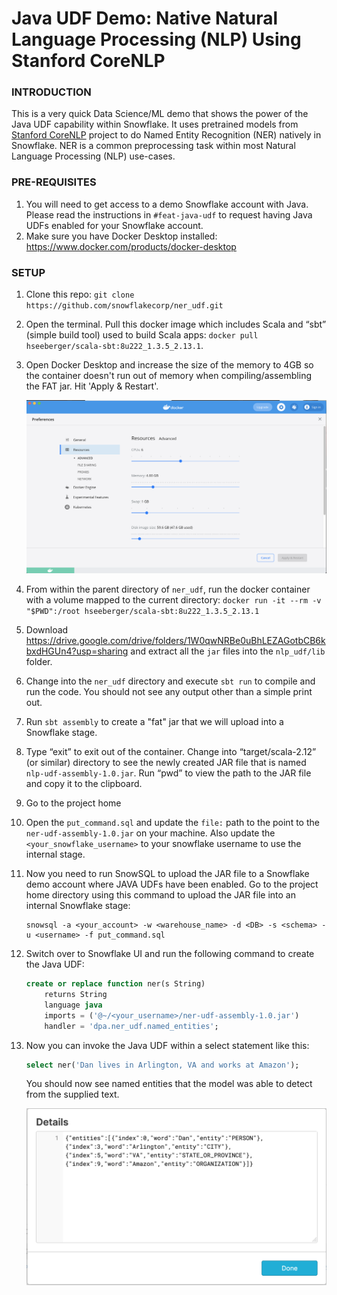 # Java UDF Demo: Native Natural Language Processing (NLP) Using Stanford CoreNLP

### INTRODUCTION

This is a very quick Data Science/ML demo that shows the power of the Java UDF capability within Snowflake. It uses pretrained models from [Stanford CoreNLP](https://stanfordnlp.github.io/CoreNLP/) project to do Named Entity Recognition (NER) natively in Snowflake. NER is a common preprocessing task within most Natural Language Processing (NLP) use-cases.

### PRE-REQUISITES

1. You will need to get access to a demo Snowflake account with Java. Please read the instructions in `#feat-java-udf` to request having Java UDFs enabled for your Snowflake account.
2. Make sure you have Docker Desktop installed: https://www.docker.com/products/docker-desktop

### SETUP

1. Clone this repo: `git clone https://github.com/snowflakecorp/ner_udf.git`

2. Open the terminal. Pull this docker image which includes Scala and “sbt” (simple build tool) used to build Scala apps: `docker pull hseeberger/scala-sbt:8u222_1.3.5_2.13.1`.

3. Open Docker Desktop and increase the size of the memory to 4GB so the container doesn't run out of memory when compiling/assembling the FAT jar. Hit 'Apply & Restart'.

    ![Docker settings](/images/docker_settings.png)

4. From within the parent directory of `ner_udf`, run the docker container with a volume mapped to the current directory: `docker run -it --rm -v "$PWD":/root hseeberger/scala-sbt:8u222_1.3.5_2.13.1`

5. Download https://drive.google.com/drive/folders/1W0qwNRBe0uBhLEZAGotbCB6kbxdHGUn4?usp=sharing and extract all the `jar` files into the `nlp_udf/lib` folder. 

6. Change into the `ner_udf` directory and execute `sbt run` to compile and run the code. You should not see any output other than a simple print out.

7. Run `sbt assembly` to create a "fat" jar that we will upload into a Snowflake stage.

8. Type “exit” to exit out of the container. Change into “target/scala-2.12” (or similar) directory to see the newly created JAR file that is named `nlp-udf-assembly-1.0.jar`. Run “pwd” to view the path to the JAR file and copy it to the clipboard.

9. Go to the project home

10. Open the `put_command.sql` and update the `file:` path to the point to the `ner-udf-assembly-1.0.jar` on your machine. Also update the  `<your_snowflake_username>` to your snowflake username to use the internal stage.

11. Now you need to run SnowSQL to upload the JAR file to a Snowflake demo account where JAVA UDFs have been enabled. Go to the project home directory using this command to upload the JAR file into an internal Snowflake stage:

    ```
    snowsql -a <your_account> -w <warehouse_name> -d <DB> -s <schema> -u <username> -f put_command.sql
    ```

12. Switch over to Snowflake UI and run the following command to create the Java UDF:

    ```sql
    create or replace function ner(s String)
        returns String
        language java
        imports = ('@~/<your_username>/ner-udf-assembly-1.0.jar')
        handler = 'dpa.ner_udf.named_entities';
    ``` 

13. Now you can invoke the Java UDF within a select statement like this:

    ```sql
    select ner('Dan lives in Arlington, VA and works at Amazon');
    ```

    You should now see named entities that the model was able to detect from the supplied text.

    ![model output](/images/output.png)
